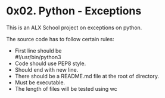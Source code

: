 <h1>0x02. Python - Exceptions</h1>
This is an ALX School project on exceptions on python.

The source code has to follow certain rules:
<ul>
<li>First line should be</li>
#!/usr/bin/python3

<li>Code should use PEP8 style.</li>
<li>Should end with new line.</li>
<li>There should be a README.md file at the root of directory.</li>
<li>Must be executable.</li>
<li>The length of files will be tested using wc</li>
</ul>
